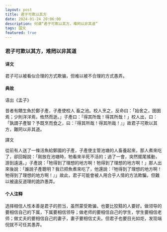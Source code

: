 ```yaml
---
layout: post
title: 君子可欺以其方
date: 2024-01-24 20:06:00
description: 何谓“君子可欺以其方，难罔以非其道”
tags: 国文
featured: true
---
```


### 君子可欺以其方，难罔以非其道

#### 译文

君子可以被看似合理的方式欺骗，但难以被不合理的方式愚弄。

#### 典故

语出《孟子》

昔者有饋生魚於鄭子產，子產使校人 畜之池。校人烹之，反命曰：「始舍之，圉圉焉；少則洋洋焉，攸然而逝。」子產曰：「得其所哉！得其所哉！」校人出，曰：「孰謂子產智？予既烹而食之，曰：『得其所哉！得其所哉！』」故君子可欺以其方，難罔以非其道。

譯文

從前有人送了一條活魚給鄭國的子產，子產使主管池塘的人畜養起來，那人煮來吃了，卻回報說：「剛放在池塘時，牠看來半死不活的；過了一會，突然擺尾搖動，游到遠遠。」子產說：「牠得到了理想的地方啊！牠得到了理想的地方啊！」那人出來後說：「誰說子產聰明？我已把魚煮來吃了，他還說：『牠得到了理想的地方啊！牠得到了理想的地方啊！』」故此，君子可能會被人用合乎人情的方法欺騙，但難以被違反道理的詭詐愚弄。

#### 个人注释

选择相信人性本善是君子的担当，虽然蒙受欺骗，也要比狡黠的人要好。做领导的要相信自己的下属，下属要相信领导；做老师的要相信自己的学生，学生要相信老师；做丈夫的要相信自己的妻子，妻子要相信丈夫。但君子也要目光如炬，发现端倪就不可任其愚弄。

